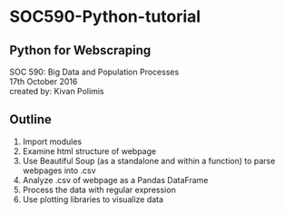 # SOC590-Python-tutorial
## Python for Webscraping

SOC 590: Big Data and Population Processes  
17th October 2016  
created by: Kivan Polimis

## Outline

1. Import modules
2. Examine html structure of webpage
3. Use Beautiful Soup (as a standalone and within a function) to parse webpages into .csv
4. Analyze .csv of webpage as a Pandas DataFrame
5. Process the data with regular expression 
6. Use plotting libraries to visualize data